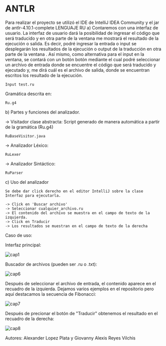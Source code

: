 # ANTLR
Para realizar el proyecto se utilizó el IDE de IntelliJ IDEA Community y el jar de antlr-4.10.1-complete
LENGUAJE RU
a) Contaremos con una interfaz de usuario. La interfaz de usuario dará la
posibilidad de ingresar el código que será traducido y en otra parte de
la ventana me mostrará el resultado de la ejecución o salida. Es decir,
podré ingresar la entrada o input se desplegarán los resultados de la
ejecución o output de la traducción en otra parte de la ventana . Así
mismo, como alternativa para el input en la ventana, se contará con un
botón botón mediante el cual podré seleccionar un archivo de entrada
donde se encuentre el código que será traducido y ejecutado y, me dirá
cuál es el archivo de salida, donde se encuentran escritos los resultado de
la ejecución.

    Input test.ru

Gramática descrita en:

    Ru.g4
    
b) Partes y funciones del analizador.

-> Visitador clase abstracta: Script generado de manera automática a partir de la gramática (Ru.g4)

    RuBaseVisitor.java

-> Analizador Léxico:  

    RuLexer
    
-> Analizador Sintáctico:  

    RuParser

c) Uso del analizador

    Se debe dar click derecho en el editor IntelliJ sobre la clase Interfaz para ejecutarla. 
    
    -> Click en 'Buscar archivo'
    -> Seleccionar cualquier_archivo.ru
    -> El contenido del archivo se muestra en el campo de texto de la izquierda.
    -> Click en Traducir
    -> Los resultados se muestran en el campo de texto de la derecha
 
Caso de uso:
 
Interfaz principal:

![cap1](https://user-images.githubusercontent.com/72325257/169454450-527a8b26-24c6-420c-9226-197d4f55c17e.png)

Buscador de archivos (pueden ser .ru o .txt):

![cap6](https://user-images.githubusercontent.com/72325257/169456377-27a72563-fbd9-418d-9cee-6e3fe2611c4e.png)

Después de seleccionar el archivo de entrada, el contenido aparece en el recuadro de la izquierda.
Dejamos varios ejemplos en el repositorio pero aquí destacamos la secuencia de Fibonacci:

![cap7](https://user-images.githubusercontent.com/72325257/169456590-1215cabd-a633-49f9-8971-e2c27af4441a.png)

Después de precionar el botón de "Traducir" obtenemos el resultado en el recuadro de la derecha:

![cap8](https://user-images.githubusercontent.com/72325257/169456649-b241afc7-26b5-4be4-a96a-081896614f78.png)

Autores:
Alexander Lopez Plata y
Giovanny Alexis Reyes Vilchis

